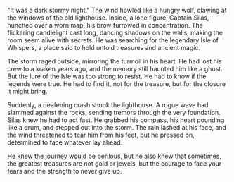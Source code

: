 "It was a dark stormy night." The wind howled like a hungry wolf, clawing at the windows of the old lighthouse. Inside, a lone figure, Captain Silas, hunched over a worn map, his brow furrowed in concentration. The flickering candlelight cast long, dancing shadows on the walls, making the room seem alive with secrets. He was searching for the legendary Isle of Whispers, a place said to hold untold treasures and ancient magic.

The storm raged outside, mirroring the turmoil in his heart. He had lost his crew to a kraken years ago, and the memory still haunted him like a ghost. But the lure of the Isle was too strong to resist. He had to know if the legends were true. He had to find it, not for the treasure, but for the closure it might bring.

Suddenly, a deafening crash shook the lighthouse. A rogue wave had slammed against the rocks, sending tremors through the very foundation. Silas knew he had to act fast. He grabbed his compass, his heart pounding like a drum, and stepped out into the storm. The rain lashed at his face, and the wind threatened to tear him from his feet, but he pressed on, determined to face whatever lay ahead.

He knew the journey would be perilous, but he also knew that sometimes, the greatest treasures are not gold or jewels, but the courage to face your fears and the strength to never give up.
